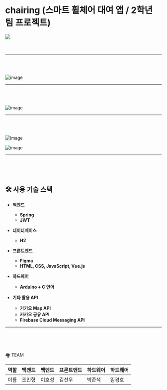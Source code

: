 # chairing (스마트 휠체어 대여 앱 / 2학년 팀 프로젝트)
<img src="https://github.com/user-attachments/assets/adbeae40-35e1-4eb5-bb0f-368f5774a275">

<br>
<br>
<br>

---

<br>
<br>
<br>


<img src="https://github.com/user-attachments/assets/19bc6944-e12b-468b-a8d1-95b3d43cdff5" alt="image">

---

<br>
<br>
<br>


<img src="https://github.com/user-attachments/assets/d48fffb6-e8b5-48f3-a5cc-235e04faea55" alt="image">


---

<br>
<br>
<br>

<img src="https://github.com/user-attachments/assets/445b7009-dcdb-4c35-8e22-de1811cfcfd9" alt="image">

![image](https://github.com/user-attachments/assets/780ac0d6-729a-4b47-8636-44995a3efa7f)

---

<br>
<br>
<br>

## **🛠️ 사용 기술 스택**

- **백엔드**  
  - **Spring**
  - **JWT**

- **데이터베이스**  
  - **H2**

- **프론트엔드**  
  - **Figma**
  - **HTML, CSS, JavaScript, Vue.js**

- **하드웨어**  
  - **Arduino + C 언어**

- **기타 활용 API**  
  - **카카오 Map API**
  - **카카오 공유 API**
  - **Firebase Cloud Messaging API**
---

<br>
<br>
<br>

🏘️ TEAM

| 역할        | 백엔드 | 백엔드 | 프론트엔드 | 하드웨어 | 하드웨어 |
|-------------|----------|----------|-----------|-----------|----------|
| 이름        | 조민형   | 이호성   |  김선우  | 박준석    | 임경호   |

